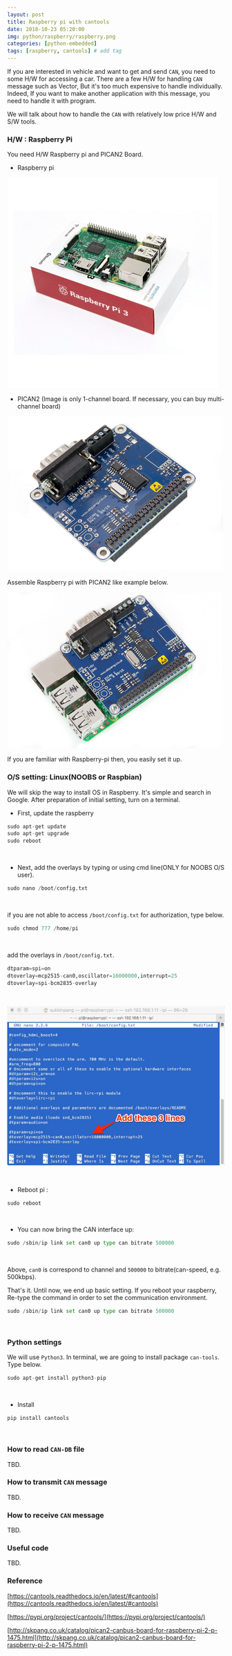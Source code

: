 ```yaml
---
layout: post
title: Raspberry pi with cantools  
date: 2018-10-23 05:20:00
img: python/raspberry/raspberry.png
categories: [python-embedded] 
tags: [raspberry, cantools] # add tag
---
```


If you are interested in vehicle and want to get and send `CAN`, you need to some H/W for accessing a car.
There are a few H/W for handling `CAN` message such as Vector, But it's too much expensive to handle individually.
Indeed, If you want to make another application with this message, you need to handle it with program.

We will talk about how to handle the `CAN` with relatively low price H/W and S/W tools.

### H/W : Raspberry Pi

You need H/W Raspberry pi and PICAN2 Board.

+ Raspberry pi

![pi3](../assets/img/python/embedded/cantools/pi3.jpg)

+ PICAN2 (Image is only 1-channel board. If necessary, you can buy multi-channel board) 

![pican2](../assets/img/python/embedded/cantools/pican2.jpg)

Assemble Raspberry pi with PICAN2 like example below.

![pican2_pi](../assets/img/python/embedded/cantools/pican2_pi.jpg)


If you are familiar with Raspberry-pi then, you easily set it up.

### O/S setting: Linux(NOOBS or Raspbian)

We will skip the way to install OS in Raspberry. It's simple and search in Google.
After preparation of initial setting, turn on a terminal.

+ First, update the raspberry

```python
sudo apt-get update 
sudo apt-get upgrade 
sudo reboot
```

<br>

+ Next, add the overlays by typing or using cmd line(ONLY for NOOBS O/S user).

```python
sudo nano /boot/config.txt
```

<br>

if you are not able to access `/boot/config.txt` for authorization, type below.
```python
sudo chmod 777 /home/pi
```

<br>

add the overlays in `/boot/config.txt`.

```python
dtparam=spi=on 
dtoverlay=mcp2515-can0,oscillator=16000000,interrupt=25 
dtoverlay=spi-bcm2835-overlay
```

<br>

![overlays](../assets/img/python/embedded/cantools/overlays.jpg)

<br>

+ Reboot pi :

```python
sudo reboot
```

<br>

+ You can now bring the CAN interface up:

```python
sudo /sbin/ip link set can0 up type can bitrate 500000
```

<br>

Above, `can0` is correspond to channel and `500000` to bitrate(can-speed, e.g. 500kbps).

That's it. Until now, we end up basic setting. If you reboot your raspberry, Re-type the command in order to set the communication environment.

```python
sudo /sbin/ip link set can0 up type can bitrate 500000
```

<br>

### Python settings

We will use `Python3`. In terminal, we are going to install package `can-tools`. Type below.

```python
sudo apt-get install python3-pip
```

<br>

+ Install

```python
pip install cantools
```

<br>

### How to read `CAN-DB` file

TBD.

### How to transmit `CAN` message

TBD.

### How to receive `CAN` message

TBD.

### Useful code

TBD.


### Reference

[https://cantools.readthedocs.io/en/latest/#cantools](https://cantools.readthedocs.io/en/latest/#cantools)

[https://pypi.org/project/cantools/](https://pypi.org/project/cantools/)

[http://skpang.co.uk/catalog/pican2-canbus-board-for-raspberry-pi-2-p-1475.html](http://skpang.co.uk/catalog/pican2-canbus-board-for-raspberry-pi-2-p-1475.html)






